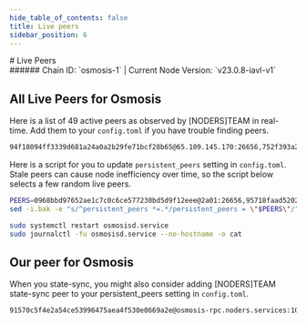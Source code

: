 ```yaml
---
hide_table_of_contents: false
title: Live peers
sidebar_position: 6
---
```


<div class="h1-with-icon icon-osmosis">
# Live Peers
</div>
###### Chain ID: `osmosis-1` | Current Node Version: `v23.0.8-iavl-v1`

## All Live Peers for Osmosis
Here is a list of 49 active peers as observed by [NODERS]TEAM in real-time. Add them to your `config.toml` if you have trouble finding peers.

```bash
94f18094ff3339d681a24a0a2b29fe71bcf28b65@65.109.145.170:26656,752f393a2720a27caaebc35b600997491e8f8702@65.21.196.250:36656,d9bfa29e0cf9c4ce0cc9c26d98e5d97228f93b0b@37.27.61.38:12956,f1fe0a080d561d37a94bea6022cbc0972395a0f4@65.108.121.190:2000,9203fbde463bd66bb451da3de390c7d3515c2bf2@65.108.46.248:26656,d4075a59bfab35f70f207364460302f25ef7eca0@65.21.89.245:26656,1c398af2208984d4e59bc41132e3eac0508abb0f@95.216.76.251:26656,0968bbd97652ae1c7c0c6ce577230bd5d9f12eee@2a01:26656,3040e414423013e271d7091133dfb59adc4f3e29@51.222.12.21:56656,f9bfc7f25f63bd7e392fbe5465126b311465cbce@65.108.78.186:26656,a5e081a973033b6d750d2e7be641386824fc77db@95.216.45.25:12556,8d14fccd836d69e35a0d113eb5fe20edbec30ff7@144.76.102.39:2000,980b15331dece2aa8020c1800b9c00ddb273c872@138.201.32.103:30656,6fb58d8278c09a247271718e3bbb31b174e916f9@46.4.72.249:26624,08ceabce6dadc0aa5d33dc2058b9eeeff6186116@142.132.248.253:27656,4a837e3411b0281f00c07706cfea72d3ebc575f1@176.9.38.49:26656,d03e94c7ad1695ddd6145b187d10323991ec02f9@157.90.131.229:26656,6d2769b070df0cdea85b0bd2c39235fc3b8eccc9@178.63.21.33:26656,c124ce0b508e8b9ed1c5b6957f362225659b5343@169.155.169.186:26656,6acf893525c9c43dee575dc23fcab3aa1523ea87@74.118.136.232:26656,22455ef5d0f5ba3869c4c471b33f6d686fb4de42@57.128.133.2:26656,230b6553ed92ad75bf04fa92b48a6a8f8dc7f3da@95.214.52.222:26656,fe7873a8c6c4e2bda68a53c83d35fbf52016441c@185.119.118.110:2000,6114998e706a144ef0a8cd5db75433c60bc28a83@51.195.7.4:10101,97e4468ac589eac505a800411c635b14511a61bb@169.155.171.140:26656,b42167a4a0c71a5250072affbd436e72d54f21d0@170.64.142.47:26100,f6b801e5b830ae176f515f833f1e3da22b42050e@51.195.90.122:36656,807eda3abecff79df294d127cf58d6d5e07393ee@67.209.54.21:26656,ea5ce509e09790c70609c8dc87ad4b19a0f98855@168.119.108.203:26656,cc417e9d806153cb0640d8e8fe67dae3aa81aa30@5.161.58.203:10101,7ea6835da9e8e8475a9fd89b8cb5a2391df8128e@64.23.130.179:26100,8c20d5d59287f2c28692cd39596abedb027aeec4@135.181.92.165:26656,aa9d7e9997fe2dec164841b402895723f61c9894@139.59.81.179:26100,f4d77fcf8ab177cc3e519a1bfb4c2edb244176c8@206.189.110.113:26100,ae2e110ab256c915106546df955830d2e837ac69@164.90.145.230:26656,beb8c1e98ed624906d664072d3c544fd1e53d453@52.50.12.143:26656,3a352f243cf6c4c95afab094bc6e82d263f8045e@162.55.94.54:26656,0c583152b5e7df003105be8a2872bbd3b32881e4@135.181.79.7:26656,89b6c99ecd215cbd7eeac7fe9636295600198621@176.9.158.219:41056,beb75519a1993bfc2fbc23fa25213fbc0170f0cc@159.203.79.46:26100,db170d14f4022c32d68f1df66e13d84ca2f0c50c@95.216.13.2:10101,704fe34ec631cba29ee9d6f2dfc715f2363ce034@144.76.116.58:10101,33cf290cc0cfec8c59e6af86f1a5579303d21087@138.68.14.64:26656,27740d856eb1eab4580279365b858d1cb5459acd@65.109.93.152:38656,4a986a9dc9154bd9c724c2e8298fb00de673e67d@207.244.108.149:26656,95718faad5202689a13d2484814d296101c53c55@78.47.255.201:10101,c4f143a940e651a3d7e45a202dd6565b1e6f4504@74.118.136.132:26656,e511830752503a85814294b005d92ee5385781d2@51.222.142.216:26656,5c5b17f3a61816031cbcacdc65f295dcf53e91f2@74.118.139.213:26656
```

Here is a script for you to update `persistent_peers` setting in `config.toml`. Stale peers can cause node inefficiency over time, so the script below selects a few random live peers.

```bash
PEERS=0968bbd97652ae1c7c0c6ce577230bd5d9f12eee@2a01:26656,95718faad5202689a13d2484814d296101c53c55@78.47.255.201:10101,f1fe0a080d561d37a94bea6022cbc0972395a0f4@65.108.121.190:2000,5c5b17f3a61816031cbcacdc65f295dcf53e91f2@74.118.139.213:26656,94f18094ff3339d681a24a0a2b29fe71bcf28b65@65.109.145.170:26656
sed -i.bak -e "s/^persistent_peers *=.*/persistent_peers = \"$PEERS\"/" ~/.osmosisd/config/config.toml

sudo systemctl restart osmosisd.service
sudo journalctl -fu osmosisd.service --no-hostname -o cat
```

## Our peer for Osmosis
When you state-sync, you might also consider adding [NODERS]TEAM state-sync peer to your persistent_peers setting in `config.toml`.

```bash
91570c5f4e2a54ce53996475aea4f530e0669a2e@osmosis-rpc.noders.services:10656
```